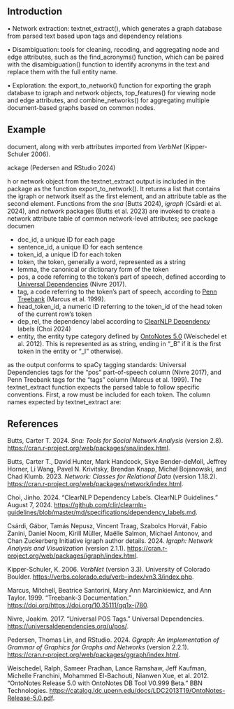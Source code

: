 ## Introduction

• Network extraction: textnet\_extract(), which generates a graph
database from parsed text based upon tags and dependency relations

• Disambiguation: tools for cleaning, recoding, and aggregating node and
edge attributes, such as the find\_acronyms() function, which can be
paired with the disambiguation() function to identify acronyms in the
text and replace them with the full entity name.

• Exploration: the export\_to\_network() function for exporting the
graph database to igraph and network objects, top\_features() for
viewing node and edge attributes, and combine\_networks() for
aggregating multiple document-based graphs based on common nodes.

## Example

document, along with verb attributes imported from *VerbNet*
(Kipper-Schuler 2006).

ackage (Pedersen and RStudio 2024)

h or network object from the textnet\_extract output is included in the
package as the function export\_to\_network(). It returns a list that
contains the igraph or network itself as the first element, and an
attribute table as the second element. Functions from the *sna* (Butts
2024), *igraph* (Csárdi et al. 2024), and *network* packages (Butts et
al. 2023) are invoked to create a network attribute table of common
network-level attributes; see package documen

-   doc\_id, a unique ID for each page
-   sentence\_id, a unique ID for each sentence
-   token\_id, a unique ID for each token
-   token, the token, generally a word, represented as a string
-   lemma, the canonical or dictionary form of the token
-   pos, a code referring to the token’s part of speech, defined
    according to [Universal
    Dependencies](http://universaldependencies.org/u/pos/) (Nivre 2017).
-   tag, a code referring to the token’s part of speech, according to
    [Penn Treebank](https://catalog.ldc.upenn.edu/docs/LDC99T42/)
    (Marcus et al. 1999).
-   head\_token\_id, a numeric ID referring to the token\_id of the head
    token of the current row’s token
-   dep\_rel, the dependency label according to [ClearNLP
    Dependency](https://github.com/clir/clearnlp-guidelines/blob/master/md/specifications/dependency_labels.md)
    labels (Choi 2024)
-   entity, the entity type category defined by [OntoNotes
    5.0](https://catalog.ldc.upenn.edu/docs/LDC2013T19/OntoNotes-Release-5.0.pdf)
    (Weischedel et al. 2012). This is represented as as string, ending
    in “\_B” if it is the first token in the entity or “\_I” otherwise).

as the output conforms to spaCy tagging standards: Universal
Dependencies tags for the “pos” part-of-speech column (Nivre 2017), and
Penn Treebank tags for the “tags” column (Marcus et al. 1999). The
textnet\_extract function expects the parsed table to follow specific
conventions. First, a row must be included for each token. The column
names expected by textnet\_extract are:

## References

Butts, Carter T. 2024. *Sna: Tools for Social Network Analysis* (version
2.8). <https://cran.r-project.org/web/packages/sna/index.html>.

Butts, Carter T., David Hunter, Mark Handcock, Skye Bender-deMoll,
Jeffrey Horner, Li Wang, Pavel N. Krivitsky, Brendan Knapp, Michał
Bojanowski, and Chad Klumb. 2023. *Network: Classes for Relational Data*
(version 1.18.2).
<https://cran.r-project.org/web/packages/network/index.html>.

Choi, Jinho. 2024. “ClearNLP Dependency Labels. ClearNLP Guidelines.”
August 7, 2024.
<https://github.com/clir/clearnlp-guidelines/blob/master/md/specifications/dependency_labels.md>.

Csárdi, Gábor, Tamás Nepusz, Vincent Traag, Szabolcs Horvát, Fabio
Zanini, Daniel Noom, Kirill Müller, Maëlle Salmon, Michael Antonov, and
Chan Zuckerberg Initiative igraph author details. 2024. *Igraph: Network
Analysis and Visualization* (version 2.1.1).
<https://cran.r-project.org/web/packages/igraph/index.html>.

Kipper-Schuler, K. 2006. *VerbNet* (version 3.3). University of Colorado
Boulder. <https://verbs.colorado.edu/verb-index/vn3.3/index.php>.

Marcus, Mitchell, Beatrice Santorini, Mary Ann Marcinkiewicz, and Ann
Taylor. 1999. “Treebank-3 Documentation.”
https://doi.org/<https://doi.org/10.35111/gq1x-j780>.

Nivre, Joakim. 2017. “Universal POS Tags.” Universal Dependencies.
<https://universaldependencies.org/u/pos/>.

Pedersen, Thomas Lin, and RStudio. 2024. *Ggraph: An Implementation of
Grammar of Graphics for Graphs and Networks* (version 2.2.1).
<https://cran.r-project.org/web/packages/ggraph/index.html>.

Weischedel, Ralph, Sameer Pradhan, Lance Ramshaw, Jeff Kaufman, Michelle
Franchini, Mohammed El-Bachouti, Nianwen Xue, et al. 2012. “OntoNotes
Release 5.0 with OntoNotes DB Tool V0.999 Beta.” BBN Technologies.
<https://catalog.ldc.upenn.edu/docs/LDC2013T19/OntoNotes-Release-5.0.pdf>.

